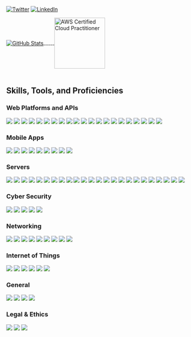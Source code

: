 <p align="left">    
    <a href="https://twitter.com/LewisSmallwood"><img src="https://img.shields.io/badge/Twitter--_.svg?style=social&logo=twitter" alt="Twitter"></a>
    <a href="https://www.linkedin.com/in/lewissmallwood/"><img src="https://img.shields.io/badge/LinkedIn--_.svg?style=social&logo=linkedin" alt="LinkedIn"></a>
</p>

<a href="https://github.com/LewisSmallwood">
    <img align="center" src="https://github-readme-stats.vercel.app/api?username=LewisSmallwood&show_icons=true&hide=issues&line_height=24&count_private=true&include_all_commits=true&text_color=000000&icon_color=cd2c65&bg_color=ffffff&border_color=000000&hide_rank=true&hide_title=true" alt="GitHub Stats" />
</a>

<a href="#">
    <img src="data:image/png;base64,iVBORw0KGgoAAAANSUhEUgAAAAEAAAABCAQAAAC1HAwCAAAAC0lEQVR42mNkYAAAAAYAAjCB0C8AAAAASUVORK5CYII=">
    <img src="data:image/png;base64,iVBORw0KGgoAAAANSUhEUgAAAAEAAAABCAQAAAC1HAwCAAAAC0lEQVR42mNkYAAAAAYAAjCB0C8AAAAASUVORK5CYII=">
    <img src="data:image/png;base64,iVBORw0KGgoAAAANSUhEUgAAAAEAAAABCAQAAAC1HAwCAAAAC0lEQVR42mNkYAAAAAYAAjCB0C8AAAAASUVORK5CYII=">
    <img src="data:image/png;base64,iVBORw0KGgoAAAANSUhEUgAAAAEAAAABCAQAAAC1HAwCAAAAC0lEQVR42mNkYAAAAAYAAjCB0C8AAAAASUVORK5CYII=">
    <img src="data:image/png;base64,iVBORw0KGgoAAAANSUhEUgAAAAEAAAABCAQAAAC1HAwCAAAAC0lEQVR42mNkYAAAAAYAAjCB0C8AAAAASUVORK5CYII=">
</a>

<a href="https://www.credly.com/badges/76e6ee9a-546d-4423-a596-edb8ecfee818">
    <img align="center" src="https://images.credly.com/images/68468004-5a85-4f3b-bc58-590773979486/AWS-CloudPractitioner-2020.png" alt="AWS Certified Cloud Practitioner" width="135" height="135" />
</a>

<div>&nbsp;</div>

## Skills, Tools, and Proficiencies

### Web Platforms and APIs

![](https://img.shields.io/static/v1?label=&message=C%23&color=brightgreen)
![](https://img.shields.io/badge/ASP.NET%20Core-brightgreen)
![](https://img.shields.io/badge/Node.js-brightgreen)
![](https://img.shields.io/badge/Laravel%20PHP-brightgreen)
![](https://img.shields.io/badge/Java-brightgreen)
![](https://img.shields.io/badge/Python-brightgreen)
![](https://img.shields.io/badge/JavaScript-brightgreen)
![](https://img.shields.io/badge/HTML-brightgreen)
![](https://img.shields.io/badge/CSS-brightgreen)
![](https://img.shields.io/badge/Swagger-informational)
![](https://img.shields.io/badge/REST_APIs-informational)
![](https://img.shields.io/badge/Web_Applications-informational)
![](https://img.shields.io/badge/Provisioning_Systems-informational)
![](https://img.shields.io/static/v1?label=&message=E-Commerce%20Development&color=informational)
![](https://img.shields.io/badge/Stripe-informational)
![](https://img.shields.io/badge/PayPal-informational)
![](https://img.shields.io/static/v1?label=&message=Real-time%20Streaming%20(HLS)&color=informational)
![](https://img.shields.io/badge/WebSockets-informational)
![](https://img.shields.io/static/v1?label=&message=Real-time%20Dashboards&color=informational)
![](https://img.shields.io/badge/Reporting_Platforms-informational)
![](https://img.shields.io/badge/CRM_Systems-informational)

### Mobile Apps
![](https://img.shields.io/badge/iOS-informational)
![](https://img.shields.io/badge/Android-informational)
![](https://img.shields.io/static/v1?label=&message=Objective-C&color=brightgreen)
![](https://img.shields.io/badge/Xamarin-brightgreen)
![](https://img.shields.io/badge/.NET-brightgreen)
![](https://img.shields.io/static/v1?label=&message=C%23&color=brightgreen)
![](https://img.shields.io/badge/iBeacons_(BLE)-brightgreen)
![](https://img.shields.io/badge/Xcode-informational)
![](https://img.shields.io/badge/Visual_Studio-informational)

### Servers
![](https://img.shields.io/badge/Infrastructure_Design-informational)
![](https://img.shields.io/badge/Configuration-informational)
![](https://img.shields.io/badge/Provisioning-informational)
![](https://img.shields.io/badge/Hosting-informational)
![](https://img.shields.io/badge/Monitoring-informational)
![](https://img.shields.io/badge/Cloud_Servers-informational)
![](https://img.shields.io/badge/Windows-informational)
![](https://img.shields.io/badge/Linux-informational)
![](https://img.shields.io/badge/NGINX-informational)
![](https://img.shields.io/badge/Apache-informational)
![](https://img.shields.io/badge/VMWare-informational)
![](https://img.shields.io/badge/CI/CD-informational)
![](https://img.shields.io/badge/Load_Balancing-informational)
![](https://img.shields.io/badge/AWS-informational)
![](https://img.shields.io/badge/Microsoft_Azure-informational)
![](https://img.shields.io/badge/DigitalOcean-informational)
![](https://img.shields.io/badge/Docker-informational)
![](https://img.shields.io/badge/Microservices-informational)
![](https://img.shields.io/badge/Serverless-informational)
![](https://img.shields.io/badge/Big_Data-informational)
![](https://img.shields.io/badge/MongoDB-informational)
![](https://img.shields.io/badge/MySQL-informational)
![](https://img.shields.io/badge/PostgreSQL-informational)
![](https://img.shields.io/badge/InfluxDB-informational)

### Cyber Security
![](https://img.shields.io/badge/Security_Auditing-informational)
![](https://img.shields.io/badge/Penetration_Testing-informational)
![](https://img.shields.io/badge/Ethical_Hacking-informational)
![](https://img.shields.io/badge/Data_Security-informational)
![](https://img.shields.io/badge/Privacy_by_Design-informational)

### Networking
![](https://img.shields.io/badge/Network_Monitoring-informational)
![](https://img.shields.io/badge/Enterprise_WiFi-informational)
![](https://img.shields.io/badge/Firewalls-informational)
![](https://img.shields.io/badge/Virtual_Private_Networking_(VPNs)-informational)
![](https://img.shields.io/badge/Routing-informational)
![](https://img.shields.io/badge/Switching-informational)
![](https://img.shields.io/badge/Ubiquiti-informational)
![](https://img.shields.io/badge/Mikrotik-informational)
![](https://img.shields.io/badge/Aruba-informational)

### Internet of Things
![](https://img.shields.io/badge/C++-informational)
![](https://img.shields.io/badge/Arduino-informational)
![](https://img.shields.io/badge/Raspberry_Pi-informational)
![](https://img.shields.io/badge/Espressif_(ESP)-informational)
![](https://img.shields.io/badge/PIC-informational)
![](https://img.shields.io/badge/STM-informational)

### General
![](https://img.shields.io/badge/GIS_&_Mapping-informational)
![](https://img.shields.io/badge/API_Integrations-informational)
![](https://img.shields.io/badge/Automation-informational)
![](https://img.shields.io/badge/Web_Scraping-informational)

### Legal & Ethics
![](https://img.shields.io/static/v1?label=&message=PCI-DSS&color=informational)
![](https://img.shields.io/badge/GDPR-informational)
![](https://img.shields.io/badge/BCS_Code_of_Conduct-informational)
